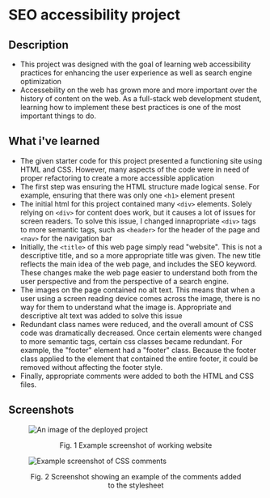 # SEO accessibility project

##  Description

- This project was designed with the goal of learning web accessibility practices for enhancing the user experience as well as search engine optimization
- Accessebility on the web has grown more and more important over the history of content on the web. As a full-stack web development student, learning how to implement these best practices is one of the most important things to do. 

## What i've learned

- The given starter code for this project presented a functioning site using HTML and CSS. However, many aspects of the code were in need of proper refactoring to create a more accessible application
- The first step was ensuring the HTML structure made logical sense. For example, ensuring that there was only one `<h1>` element present
- The initial html for this project contained many `<div>` elements. Solely relying on `<div>` for content does work, but it causes a lot of issues for screen readers. To solve this issue, I changed innapropriate `<div>` tags to more semantic tags, such as `<header>` for the header of the page and `<nav>` for the navigation bar
- Initially, the `<title>` of this web page simply read "website". This is not a descriptive title, and so a more appropriate title was given. The new title reflects the main idea of the web page, and includes the SEO keyword. These changes make the web page easier to understand both from the user perspective and from the perspective of a search engine. 
- The images on the page contained no alt text. This means that when a user using a screen reading device comes across the image, there is no way for them to understand what the image is. Appropriate and descriptive alt text was added to solve this issue
- Redundant class names were reduced, and the overall amount of CSS code was dramatically decreased. Once certain elements were changed to more semantic tags, certain css classes became redundant. For example, the "footer" element had a "footer" class. Because the footer class applied to the element that contained the entire footer, it could be removed without affecting the footer style. 
- Finally, appropriate comments were added to both the HTML and CSS files.  

## Screenshots
<figure>
  
  ![An image of the deployed project](https://user-images.githubusercontent.com/39140839/224185109-f6674c60-4ef5-41a7-ba5c-1b1ea052fab7.jpg)
  <figcaption align="center">Fig. 1 Example screenshot of working website</figcaption>
  
</figure>

<figure>
  
![Example screenshot of CSS comments](https://user-images.githubusercontent.com/39140839/224185091-432ff778-cf1d-4422-a288-01e50f9ff36d.jpg)
  
  <figcaption align="center">Fig. 2 Screenshot showing an example of the comments added to the stylesheet</figcaption>
  
</figure>
